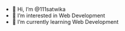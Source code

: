 - 👋 Hi, I’m @111satwika
- 👀 I’m interested in Web Development
- 🌱 I’m currently learning Web Development

<!---
111satwika/111satwika is a ✨ special ✨ repository because its `README.md` (this file) appears on your GitHub profile.
You can click the Preview link to take a look at your changes.
--->
